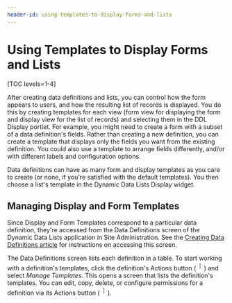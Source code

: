 ```yaml
---
header-id: using-templates-to-display-forms-and-lists
---
```


# Using Templates to Display Forms and Lists

[TOC levels=1-4]

After creating data definitions and lists, you can control how the form appears
to users, and how the resulting list of records is displayed. You do this by
creating templates for each view (form view for displaying the form and display
view for the list of records) and selecting them in the DDL Display portlet. For
example, you might need to create a form with a subset of a data definition's
fields. Rather than creating a new definition, you can create a template that
displays only the fields you want from the existing definition. You could also
use a template to arrange fields differently, and/or with different labels and
configuration options. 

Data definitions can have as many form and display templates as you care to
create (or none, if you're satisfied with the default templates). You then 
choose a list's template in the Dynamic Data Lists Display widget. 

## Managing Display and Form Templates

Since Display and Form Templates correspond to a particular data definition,
they're accessed from the Data Definitions screen of the Dynamic Data Lists
application in Site Administration. See the 
[Creating Data Definitions article](/docs/7-1/user/-/knowledge_base/u/creating-data-definitions) 
for instructions on accessing this screen. 

The Data Definitions screen lists each definition in a table. To start working 
with a definition's templates, click the definition's Actions button 
(![Actions](../../../images/icon-actions.png)) 
and select *Manage Templates*. This opens a screen that lists the definition's 
templates. You can edit, copy, delete, or configure permissions for a 
definition via its Actions button 
(![Actions](../../../images/icon-actions.png)). 

